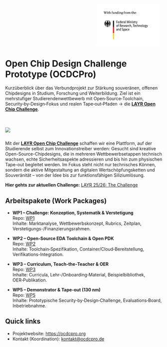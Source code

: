 <p style="text-align:right; margin:0;">
  <img src="bmftr.png" alt="sponsored by BMFTR" width="200" style="display:inline-block; vertical-align:middle; margin-right:10px;" />
</p>



# Open Chip Design Challenge Prototype (OCDCPro)

Kurzüberblick über das Verbundprojekt zur Stärkung souveränen, offenen Chipdesigns in Studium, Forschung und Weiterbildung. Ziel ist ein mehrstufiger Studierendenwettbewerb mit Open‑Source‑Toolchain, Security‑by‑Design‑Fokus und realen Tape‑out‑Pfaden &rarr; die [__LAYR Open Chip Challenge__](https://github.com/OCDCpro/LAYR/tree/main).

# <p style="text-align:right; margin:0;">
  # <img src="https://github.com/user-attachments/assets/98f27bae-e238-4b50-bd76-c6b624b8f1aa" width="200"/>
Mit der [__LAYR Open Chip Challenge__](https://github.com/OCDCpro/LAYR/tree/main) schaffen wir eine Plattform, auf der Studierende selbst zum Innovationstreiber werden: Gesucht sind kreative Open-Source-Chipdesigns, die in mehreren Wettbewerbsetappen technisch wachsen, echte Sicherheitsaspekte adressieren und bis hin zum physischen Tape-out begleitet werden. Im Fokus steht nicht nur technisches Können, sondern die aktive Mitgestaltung an digitalen Wertschöpfungsketten und Souveränität – von der Idee bis zur funktionsfähigen Siliziumlösung.

__Hier gehts zur aktuellen Challenge:__ [LAYR 25/26: The Challenge](https://github.com/OCDCpro/LAYR/tree/main/challenge)
</p>

## Arbeitspakete (Work Packages)

- **WP1 – Challenge: Konzeption, Systematik & Verstetigung** <br>
  Repo: [WP1](https://github.com/OCDCpro/WP1)  <br>
  Inhalte: Marktanalyse, Wettbewerbskonzept, Rubrics, Zeitplan, Verstetigungs-/Finanzierungsrahmen.

- **WP2 – Open‑Source EDA Toolchain & Open PDK**  
  Repo: [WP2](https://github.com/OCDCpro/WP2) <br>
  Inhalte: Toolchain‑Spezifikation, Container/Cloud‑Bereitstellung, Verifikations-Integration.

- **WP3 – Curriculum, Teach‑the‑Teacher & OER**  
  Repo: [WP3](https://github.com/OCDCpro/WP3) <br>
  Inhalte: Curricula, Lehr-/Onboarding‑Material, Beispielbibliothek, OER‑Publikation.

- **WP5 – Demonstrator & Tape‑out (130 nm)**  
  Repo: [WP5](https://github.com/OCDCpro/WP5) <br>
  Inhalte: Prototypische Security‑by‑Design‑Challenge, Evaluations‑Board, Inbetriebnahme.

## Quick links

- Projektwebsite: https://ocdcpro.org
- Kontakt (Koordination): kontakt@ocdcpro.de

